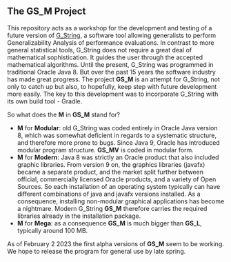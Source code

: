 ## The GS_M Project
This repository acts as a workshop for the development and testing of a future version of [G_String](https://github.com/G-String-Legacy/G_String), a software tool allowing generalists to perform Generalizability Analysis of performance evaluations.
In contrast to more general statistical tools, G_String does not require a great deal of mathematical sophistication. It guides the user through the accepted mathematical algorithms.
Until the present, G_String was programmed in traditional Oracle Java 8. But over the past 15 years the software industry has made great progress. 
The project **GS_M** is an attempt for G_String, not only to catch up but also, to hopefully, keep step with future development more easily.
The key to this development was to incorporate G_String with its own build tool - Gradle.

So what does the **M** in **GS_M** stand for?
- **M** for **Modular**: old G_String was coded entirely in Oracle Java version 8, which was somewhat deficient in regards to a systematic structure, and therefore more prone to bugs. Since Java 9, Oracle has introduced modular program structure. **GS_MV** is coded in modular form.
- **M** for **Modern**: Java 8 was strictly an Oracle product that also included graphic libraries. From version 9 on, the graphics libraries (javafx) became a separate product, and the market split further between official, commercially licensed Oracle products, and a variety of Open Sources. So each installation of an operating system typically can have different combinations of java and javafx versions installed. As a consequence, installing non-modular graphical applications has become a nightmare. Modern G_String **GS_M** therefore carries the required libraries already in the installation package.
- **M** for **Mega**: as a consequence **GS_M** is much bigger than **GS_L**, typically around 100 MB.

As of February 2 2023 the first alpha versions of **GS_M** seem to be working. We hope to release the program for general use by late spring.

